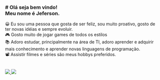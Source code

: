 <div>
<h3> # Olá seja bem vindo!<br>
Meu nome é Jeferson.<br> </h3>
</div>
😀 Eu sou uma pessoa que gosta de ser feliz, sou muito proativo, gosto de ter novas idéias e sempre evoluir.<br>
🎮 Gosto muito de jogar games de todos os estilos<br>
📚 Adoro estudar, principalmente na área de TI, adoro aprender e adquirir mais conhecimento e aprender novas linguagens de programação.<br>
📽 Assistir filmes e séries são meus hobbys preferidos.<br><br><br>

<div>
  <a href="https://github.com/Artking3010">
  <img heinght="180em" src="https://github-readme-stats.vercel.app/api?username=artking3010&show_icons=true&theme=tokyonight&inclue_all_commits=true&cont_private+true"/>
  <img heinght="180em" src="https://github-readme-stats.vercel.app/api/top-langs/?username=artking3010&layout=compact&langs_count=16&theme=tokyonight"/>
</div>

    
